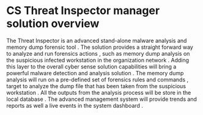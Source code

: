 CS Threat Inspector manager solution overview 
==============================================

The Threat Inspector is an advanced  stand-alone malware analysis and memory dump forensic tool .
The solution provides a straight forward way to analyze and run forensics actions , such as memory dump analysis on the suspicious infected workstation in the organization network .
Adding this layer to the overall cyber sense solution capabilities will bring a powerful malware detection and analysis  solution .
The memory dump analysis will run on a pre-defined set of forensics rules and commands , target to analyze  the dump file that has been taken from the suspicious workstation .
All the outputs from the analysis process will be store in the local database .
The advanced management system will provide trends and reports as well a live events in the system dashboard .

